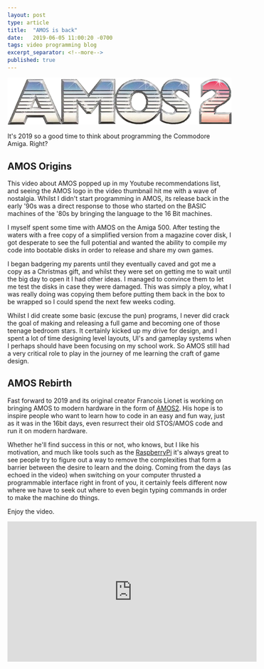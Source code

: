 ```yaml
---
layout: post
type: article
title:  "AMOS is back"
date:   2019-06-05 11:00:20 -0700
tags: video programming blog
excerpt_separator: <!--more-->
published: true
---
```


![AMOS2](/assets/amos2.png)

It's 2019 so a good time to think about programming the Commodore Amiga. Right?
<!--more-->

## AMOS Origins

This video about AMOS popped up in my Youtube recommendations list, and seeing the AMOS logo in the video thumbnail hit me with a wave of nostalgia. Whilst I didn't start programming in AMOS, its release back in the early '90s was a direct response to those who started on the BASIC machines of the '80s by bringing the language to the 16 Bit machines.

I myself spent some time with AMOS on the Amiga 500. After testing the waters with a free copy of a simplified version from a magazine cover disk, I got desperate to see the full potential and wanted the ability to compile my code into bootable disks in order to release and share my own games.

I began badgering my parents until they eventually caved and got me a copy as a Christmas gift, and whilst they were set on getting me to wait until the big day to open it I had other ideas. I managed to convince them to let me test the disks in case they were damaged. This was simply a ploy, what I was really doing was copying them before putting them back in the box to be wrapped so I could spend the next few weeks coding.

Whilst I did create some basic (excuse the pun) programs, I never did crack the goal of making and releasing a full game and becoming one of those teenage bedroom stars. It certainly kicked up my drive for design, and I spent a lot of time designing level layouts, UI's and gameplay systems when I perhaps should have been focusing on my school work. So AMOS still had a very critical role to play in the journey of me learning the craft of game design.

## AMOS Rebirth

Fast forward to 2019 and its original creator Francois Lionet is working on bringing AMOS to modern hardware in the form of [AMOS2](http://amos2.tech/en-us/). His hope is to inspire people who want to learn how to code in an easy and fun way, just as it was in the 16bit days, even resurrect their old STOS/AMOS code and run it on modern hardware.

Whether he'll find success in this or not, who knows, but I like his motivation, and much like tools such as the [RaspberryPi](https://www.raspberrypi.org/) it's always great to see people try to figure out a way to remove the complexities that form a barrier between the desire to learn and the doing. Coming from the days (as echoed in the video) when switching on your computer thrusted a programmable interface right in front of you, it certainly feels different now where we have to seek out where to even begin typing commands in order to make the machine do things.

Enjoy the video.

<iframe width="560" height="315" src="https://www.youtube.com/embed/Hs-QOu8EAWY" frameborder="0" allow="accelerometer; autoplay; encrypted-media; gyroscope; picture-in-picture" allowfullscreen></iframe>
